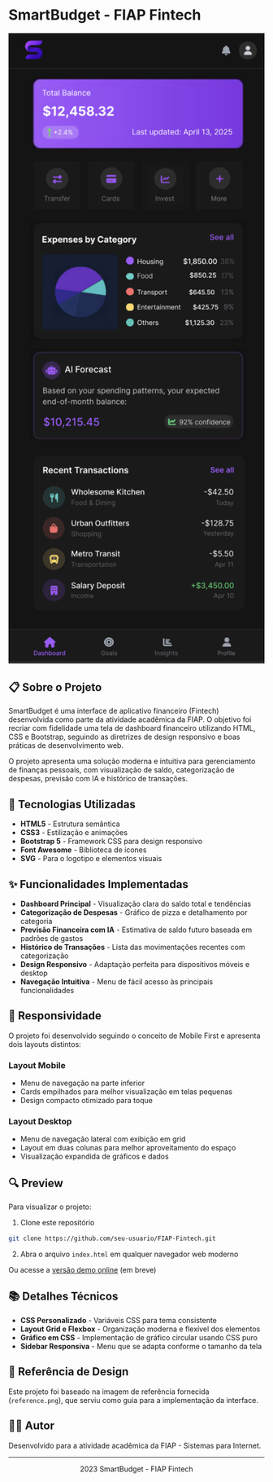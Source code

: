 # SmartBudget - FIAP Fintech

<div align="center">
  <img src="reference.png" alt="SmartBudget Screenshot" width="650px">
</div>

## 📋 Sobre o Projeto

SmartBudget é uma interface de aplicativo financeiro (Fintech) desenvolvida como parte da atividade acadêmica da FIAP. O objetivo foi recriar com fidelidade uma tela de dashboard financeiro utilizando HTML, CSS e Bootstrap, seguindo as diretrizes de design responsivo e boas práticas de desenvolvimento web.

O projeto apresenta uma solução moderna e intuitiva para gerenciamento de finanças pessoais, com visualização de saldo, categorização de despesas, previsão com IA e histórico de transações.

## 🚀 Tecnologias Utilizadas

- **HTML5** - Estrutura semântica
- **CSS3** - Estilização e animações
- **Bootstrap 5** - Framework CSS para design responsivo
- **Font Awesome** - Biblioteca de ícones
- **SVG** - Para o logotipo e elementos visuais

## ✨ Funcionalidades Implementadas

- **Dashboard Principal** - Visualização clara do saldo total e tendências
- **Categorização de Despesas** - Gráfico de pizza e detalhamento por categoria
- **Previsão Financeira com IA** - Estimativa de saldo futuro baseada em padrões de gastos
- **Histórico de Transações** - Lista das movimentações recentes com categorização
- **Design Responsivo** - Adaptação perfeita para dispositivos móveis e desktop
- **Navegação Intuitiva** - Menu de fácil acesso às principais funcionalidades

## 📱 Responsividade

O projeto foi desenvolvido seguindo o conceito de Mobile First e apresenta dois layouts distintos:

### Layout Mobile
- Menu de navegação na parte inferior
- Cards empilhados para melhor visualização em telas pequenas
- Design compacto otimizado para toque

### Layout Desktop
- Menu de navegação lateral com exibição em grid
- Layout em duas colunas para melhor aproveitamento do espaço
- Visualização expandida de gráficos e dados

## 🔍 Preview

Para visualizar o projeto:

1. Clone este repositório
```bash
git clone https://github.com/seu-usuario/FIAP-Fintech.git
```

2. Abra o arquivo `index.html` em qualquer navegador web moderno

Ou acesse a [versão demo online](#) (em breve)

## 📚 Detalhes Técnicos

- **CSS Personalizado** - Variáveis CSS para tema consistente
- **Layout Grid e Flexbox** - Organização moderna e flexível dos elementos
- **Gráfico em CSS** - Implementação de gráfico circular usando CSS puro
- **Sidebar Responsiva** - Menu que se adapta conforme o tamanho da tela

## 🎨 Referência de Design

Este projeto foi baseado na imagem de referência fornecida (`reference.png`), que serviu como guia para a implementação da interface.

## 👨‍💻 Autor

Desenvolvido para a atividade acadêmica da FIAP - Sistemas para Internet.

---

<div align="center">
  <p>2023 SmartBudget - FIAP Fintech</p>
</div>